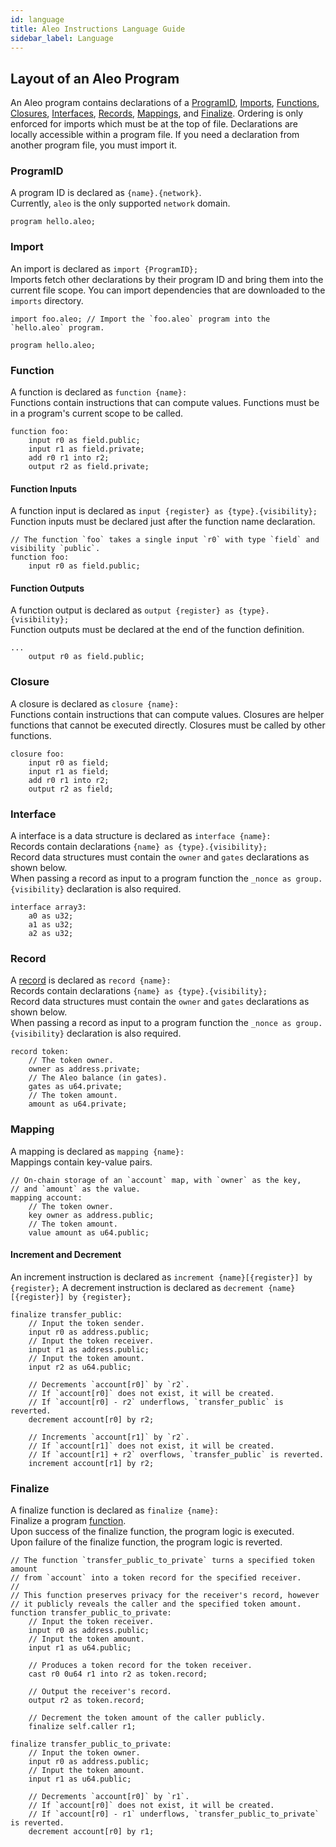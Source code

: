 ```yaml
---
id: language
title: Aleo Instructions Language Guide
sidebar_label: Language
---
```


## Layout of an Aleo Program

An Aleo program contains declarations of a [ProgramID](#programid), [Imports](#import), [Functions](#function), [Closures](#closure), [Interfaces](#interface), [Records](#record),
[Mappings](#mapping), and [Finalize](#finalize). Ordering is only enforced for imports which must be at the top of file.
Declarations are locally accessible within a program file.
If you need a declaration from another program file, you must import it.

### ProgramID

A program ID is declared as `{name}.{network}`.  
Currently, `aleo` is the only supported `network` domain.

```aleo showLineNumbers
program hello.aleo;
```

### Import

An import is declared as `import {ProgramID};`  
Imports fetch other declarations by their program ID and bring them into the current file scope.
You can import dependencies that are downloaded to the `imports` directory.

```aleo showLineNumbers
import foo.aleo; // Import the `foo.aleo` program into the `hello.aleo` program.

program hello.aleo;
```

### Function

A function is declared as `function {name}:`  
Functions contain instructions that can compute values.
Functions must be in a program's current scope to be called.

```aleo showLineNumbers
function foo:
    input r0 as field.public;
    input r1 as field.private;
    add r0 r1 into r2;
    output r2 as field.private;
```

#### Function Inputs

A function input is declared as `input {register} as {type}.{visibility};`  
Function inputs must be declared just after the function name declaration.

```aleo showLineNumbers
// The function `foo` takes a single input `r0` with type `field` and visibility `public`.
function foo:
    input r0 as field.public; 
```

#### Function Outputs

A function output is declared as `output {register} as {type}.{visibility};`  
Function outputs must be declared at the end of the function definition.

```aleo showLineNumbers
...
    output r0 as field.public;
```

### Closure

A closure is declared as `closure {name}:`  
Functions contain instructions that can compute values.
Closures are helper functions that cannot be executed directly. Closures must be called by other functions.

```aleo showLineNumbers
closure foo:
    input r0 as field;
    input r1 as field;
    add r0 r1 into r2;
    output r2 as field;
```

### Interface

A interface is a data structure is declared as `interface {name}:`  
Records contain declarations `{name} as {type}.{visibility};`  
Record data structures must contain the `owner` and `gates` declarations as shown below.  
When passing a record as input to a program function the `_nonce as group.{visibility}` declaration is also required.

```aleo showLineNumbers
interface array3:
    a0 as u32;
    a1 as u32;
    a2 as u32;
```

### Record

A [record](../concepts/02_records.md) is declared as `record {name}:`  
Records contain declarations `{name} as {type}.{visibility};`  
Record data structures must contain the `owner` and `gates` declarations as shown below.  
When passing a record as input to a program function the `_nonce as group.{visibility}` declaration is also required.

```aleo showLineNumbers
record token:
    // The token owner.
    owner as address.private;
    // The Aleo balance (in gates).
    gates as u64.private;
    // The token amount.
    amount as u64.private;
```

### Mapping

A mapping is declared as `mapping {name}:`  
Mappings contain key-value pairs.

```aleo showLineNumbers
// On-chain storage of an `account` map, with `owner` as the key,
// and `amount` as the value.
mapping account:
    // The token owner.
    key owner as address.public;
    // The token amount.
    value amount as u64.public;
```

#### Increment and Decrement
An increment instruction is declared as `increment {name}[{register}] by {register};`
A decrement instruction is declared as `decrement {name}[{register}] by {register};`

```aleo showLineNumbers
finalize transfer_public:
    // Input the token sender.
    input r0 as address.public;
    // Input the token receiver.
    input r1 as address.public;
    // Input the token amount.
    input r2 as u64.public;

    // Decrements `account[r0]` by `r2`.
    // If `account[r0]` does not exist, it will be created.
    // If `account[r0] - r2` underflows, `transfer_public` is reverted.
    decrement account[r0] by r2;

    // Increments `account[r1]` by `r2`.
    // If `account[r1]` does not exist, it will be created.
    // If `account[r1] + r2` overflows, `transfer_public` is reverted.
    increment account[r1] by r2;
```

### Finalize

A finalize function is declared as `finalize {name}:`  
Finalize a program [function](#function).  
Upon success of the finalize function, the program logic is executed.  
Upon failure of the finalize function, the program logic is reverted.  

```aleo showLineNumbers
// The function `transfer_public_to_private` turns a specified token amount
// from `account` into a token record for the specified receiver.
// 
// This function preserves privacy for the receiver's record, however
// it publicly reveals the caller and the specified token amount.
function transfer_public_to_private:
    // Input the token receiver.
    input r0 as address.public;
    // Input the token amount.
    input r1 as u64.public;

    // Produces a token record for the token receiver.
    cast r0 0u64 r1 into r2 as token.record;

    // Output the receiver's record.
    output r2 as token.record;

    // Decrement the token amount of the caller publicly.
    finalize self.caller r1;

finalize transfer_public_to_private:
    // Input the token owner.
    input r0 as address.public;
    // Input the token amount.
    input r1 as u64.public;

    // Decrements `account[r0]` by `r1`.
    // If `account[r0]` does not exist, it will be created.
    // If `account[r0] - r1` underflows, `transfer_public_to_private` is reverted.
    decrement account[r0] by r1;
```

